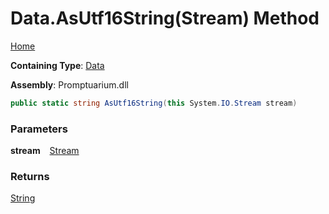 # Data\.AsUtf16String\(Stream\) Method

[Home](../../../README.md)

**Containing Type**: [Data](../README.md)

**Assembly**: Promptuarium\.dll

```csharp
public static string AsUtf16String(this System.IO.Stream stream)
```

### Parameters

**stream** &ensp; [Stream](https://docs.microsoft.com/en-us/dotnet/api/system.io.stream)

### Returns

[String](https://docs.microsoft.com/en-us/dotnet/api/system.string)

